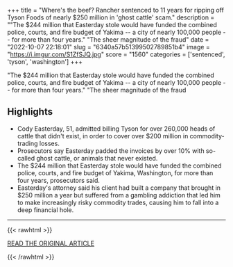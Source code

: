 +++
title = "Where's the beef? Rancher sentenced to 11 years for ripping off Tyson Foods of nearly $250 million in 'ghost cattle' scam."
description = "\"The $244 million that Easterday stole would have funded the combined police, courts, and fire budget of Yakima -- a city of nearly 100,000 people -- for more than four years.\" \"The sheer magnitude of the fraud"
date = "2022-10-07 22:18:01"
slug = "6340a57b51399502789851b4"
image = "https://i.imgur.com/S1ZfSJQ.jpg"
score = "1560"
categories = ['sentenced', 'tyson', 'washington']
+++

\"The $244 million that Easterday stole would have funded the combined police, courts, and fire budget of Yakima -- a city of nearly 100,000 people -- for more than four years.\" \"The sheer magnitude of the fraud

## Highlights

- Cody Easterday, 51, admitted billing Tyson for over 260,000 heads of cattle that didn't exist, in order to cover over $200 million in commodity-trading losses.
- Prosecutors say Easterday padded the invoices by over 10% with so-called ghost cattle, or animals that never existed.
- The $244 million that Easterday stole would have funded the combined police, courts, and fire budget of Yakima, Washington, for more than four years, prosecutors said.
- Easterday's attorney said his client had built a company that brought in $250 million a year but suffered from a gambling addiction that led him to make increasingly risky commodity trades, causing him to fall into a deep financial hole.

---

{{< rawhtml >}}
  <p class="article-category">
    <a target="_blank" href="https://www.morningstar.com/news/marketwatch/20221007409/wheres-the-beef-rancher-sentenced-to-11-years-for-ripping-off-tyson-foods-of-nearly-250-million-in-ghost-cattle-scam">READ THE ORIGINAL ARTICLE</a>
  </p>
{{< /rawhtml >}}

